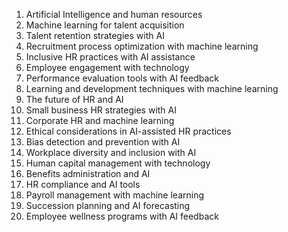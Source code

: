 1. Artificial Intelligence and human resources
2. Machine learning for talent acquisition
3. Talent retention strategies with AI
4. Recruitment process optimization with machine learning
5. Inclusive HR practices with AI assistance
6. Employee engagement with technology
7. Performance evaluation tools with AI feedback
8. Learning and development techniques with machine learning
9. The future of HR and AI
10. Small business HR strategies with AI
11. Corporate HR and machine learning
12. Ethical considerations in AI-assisted HR practices
13. Bias detection and prevention with AI
14. Workplace diversity and inclusion with AI
15. Human capital management with technology
16. Benefits administration and AI
17. HR compliance and AI tools
18. Payroll management with machine learning
19. Succession planning and AI forecasting
20. Employee wellness programs with AI feedback
